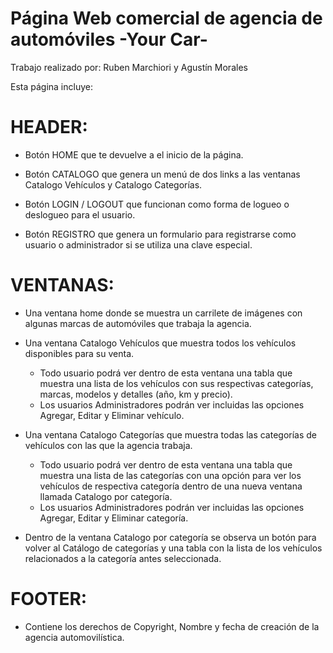# Página Web comercial de agencia de automóviles -Your Car-
Trabajo realizado por: Ruben Marchiori y Agustín Morales

Esta página incluye:

# HEADER:
* Botón HOME que te devuelve a el inicio de la página.

* Botón CATALOGO que genera un menú de dos links a las ventanas Catalogo Vehículos y Catalogo Categorías.

* Botón LOGIN / LOGOUT que funcionan como forma de logueo o deslogueo para el usuario.

* Botón REGISTRO que genera un formulario para registrarse como usuario o administrador si se utiliza una clave especial.

# VENTANAS:
* Una ventana home donde se muestra un carrilete de imágenes con algunas marcas de automóviles que trabaja la agencia.

* Una ventana Catalogo Vehículos que muestra todos los vehículos disponibles para su venta.
  - Todo usuario podrá ver dentro de esta ventana una tabla que muestra una lista de los vehículos con sus respectivas categorías, marcas, modelos y detalles (año, km y precio).

  + Los usuarios Administradores podrán ver incluidas las opciones Agregar, Editar y Eliminar vehículo. 

* Una ventana Catalogo Categorías que muestra todas las categorías de vehículos con las que la agencia trabaja.
  - Todo usuario podrá ver dentro de esta ventana una tabla que muestra una lista de las categorías con una opción para ver los vehículos de respectiva categoría dentro de una nueva ventana llamada Catalogo por categoría.

  + Los usuarios Administradores podrán ver incluidas las opciones Agregar, Editar y Eliminar categoría.

* Dentro de la ventana Catalogo por categoría se observa un botón para volver al Catálogo de categorías y una tabla con la lista de los vehículos relacionados a la categoría antes seleccionada.

# FOOTER:
* Contiene los derechos de Copyright, Nombre y fecha de creación de la agencia automovilística.



